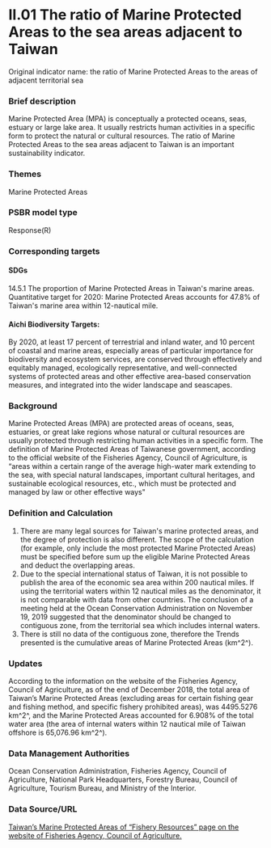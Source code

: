 # II.01 The ratio of Marine Protected Areas to the sea areas adjacent to Taiwan
Original indicator name: the ratio of Marine Protected Areas to the areas of adjacent territorial sea

<script type="text/javascript" src="http://cdn.mathjax.org/mathjax/latest/MathJax.js?config=TeX-AMS-MML_HTMLorMML"></script>

### Brief description
Marine Protected Area (MPA) is conceptually a protected oceans, seas, estuary or large lake area. It usually restricts human activities in a specific form to protect the natural or cultural resources. The ratio of Marine Protected Areas to the sea areas adjacent to Taiwan is an important sustainability indicator.
### Themes
Marine Protected Areas
### PSBR model type
Response(R)
### Corresponding targets
#### SDGs
14.5.1 The proportion of Marine Protected Areas in Taiwan's marine areas. Quantitative target for 2020: Marine Protected Areas accounts for 47.8% of Taiwan's marine area within 12-nautical mile.
#### Aichi Biodiversity Targets:
By 2020, at least 17 percent of terrestrial and inland water, and 10 percent of coastal and marine areas, especially areas of particular importance for biodiversity and ecosystem services, are conserved through effectively and equitably managed, ecologically representative, and well-connected systems of protected areas and other effective area-based conservation measures, and integrated into the wider landscape and seascapes.
### Background
Marine Protected Areas (MPA) are protected areas of oceans, seas, estuaries, or great lake regions whose natural or cultural resources are usually protected through restricting human activities in a specific form. The definition of Marine Protected Areas of Taiwanese government, according to the official website of the Fisheries Agency, Council of Agriculture, is “areas within a certain range of the average high-water mark extending to the sea, with special natural landscapes, important cultural heritages, and sustainable ecological resources, etc., which must be protected and managed by law or other effective ways"
### Definition and Calculation
1. There are many legal sources for Taiwan's marine protected areas, and the degree of protection is also different. The scope of the calculation (for example, only include the most protected Marine Protected Areas) must be specified before sum up the eligible Marine Protected Areas and deduct the overlapping areas.
2. Due to the special international status of Taiwan, it is not possible to publish the area of the economic sea area within 200 nautical miles. If using the territorial waters within 12 nautical miles as the denominator, it is not comparable with data from other countries. The conclusion of a meeting held at the Ocean Conservation Administration on November 19, 2019 suggested that the denominator should be changed to contiguous zone, from the territorial sea which includes internal waters.
3. There is still no data of the contiguous zone, therefore the Trends presented is the cumulative areas of Marine Protected Areas (km^2^).
### Updates
According to the information on the website of the Fisheries Agency, Council of Agriculture, as of the end of December 2018, the total area of Taiwan’s Marine Protected Areas (excluding areas for certain fishing gear and fishing method, and specific fishery prohibited areas), was 4495.5276 km^2^, and the Marine Protected Areas accounted for 6.908% of the total water area (the area of internal waters within 12 nautical mile of Taiwan offshore is 65,076.96 km^2^).
### Data Management Authorities
Ocean Conservation Administration, Fisheries Agency, Council of Agriculture, National Park Headquarters, Forestry Bureau, Council of Agriculture, Tourism Bureau, and Ministry of the Interior.
### Data Source/URL
[Taiwan’s Marine Protected Areas of “Fishery Resources” page on the website of Fisheries Agency, Council of Agriculture.](https://www.fa.gov.tw/cht/TaiwanOceansProtectionAreas/content.aspx?id=1&chk=2001739d-d4cd-4ded-bf92-d570912baf08)